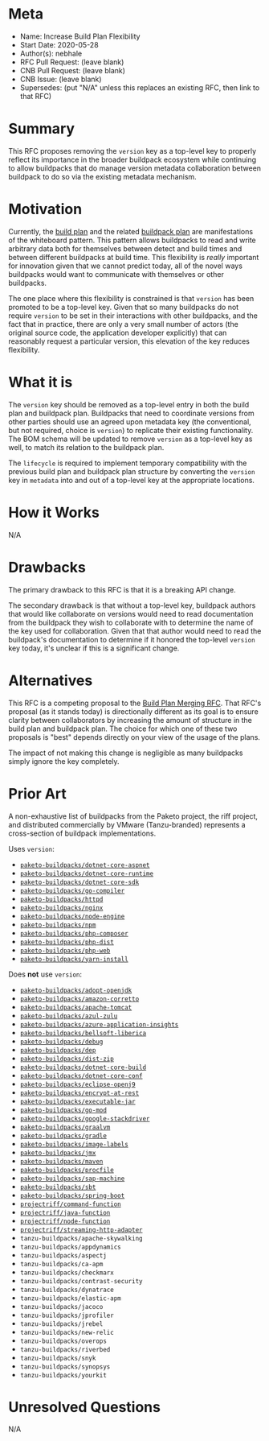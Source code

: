 # Meta
[meta]: #meta
- Name: Increase Build Plan Flexibility
- Start Date: 2020-05-28
- Author(s): nebhale
- RFC Pull Request: (leave blank)
- CNB Pull Request: (leave blank)
- CNB Issue: (leave blank)
- Supersedes: (put "N/A" unless this replaces an existing RFC, then link to that RFC)

# Summary
[summary]: #summary

This RFC proposes removing the `version` key as a top-level key to properly reflect its importance in the broader buildpack ecosystem while continuing to allow buildpacks that do manage version metadata collaboration between buildpack to do so via the existing metadata mechanism.

# Motivation
[motivation]: #motivation

Currently, the [build plan](https://github.com/buildpacks/spec/blob/master/buildpack.md#build-plan-toml) and the related [buildpack plan](https://github.com/buildpacks/spec/blob/master/buildpack.md#buildpack-plan-toml) are manifestations of the whiteboard pattern.  This pattern allows buildpacks to read and write arbitrary data both for themselves between detect and build times and between different buildpacks at build time.  This flexibility is _really_ important for innovation given that we cannot predict today, all of the novel ways buildpacks would want to communicate with themselves or other buildpacks.

The one place where this flexibility is constrained is that `version` has been promoted to be a top-level key.  Given that so many buildpacks do not require `version` to be set in their interactions with other buildpacks, and the fact that in practice, there are only a very small number of actors (the original source code, the application developer explicitly) that can reasonably request a particular version, this elevation of the key reduces flexibility.

# What it is
[what-it-is]: #what-it-is

The `version` key should be removed as a top-level entry in both the build plan and buildpack plan.  Buildpacks that need to coordinate versions from other parties should use an agreed upon metadata key (the conventional, but not required, choice is `version`) to replicate their existing functionality.  The BOM schema will be updated to remove `version` as a top-level key as well, to match its relation to the buildpack plan.

The `lifecycle` is required to implement temporary compatibility with the previous build plan and buildpack plan structure by converting the `version` key in `metadata` into and out of a top-level key at the appropriate locations.

# How it Works
[how-it-works]: #how-it-works

N/A

# Drawbacks
[drawbacks]: #drawbacks

The primary drawback to this RFC is that it is a breaking API change.

The secondary drawback is that without a top-level key, buildpack authors that would like collaborate on versions would need to read documentation from the buildpack they wish to collaborate with to determine the name of the key used for collaboration.  Given that that author would need to read the buildpack's documentation to determine if it honored the top-level `version` key today, it's unclear if this is a significant change.

# Alternatives
[alternatives]: #alternatives

This RFC is a competing proposal to the [Build Plan Merging RFC](https://github.com/buildpacks/rfcs/pull/67).  That RFC's proposal (as it stands today) is directionally different as its goal is to ensure clarity between collaborators by increasing the amount of structure in the build plan and buildpack plan.  The choice for which one of these two proposals is "best" depends directly on your view of the usage of the plans.

The impact of not making this change is negligible as many buildpacks simply ignore the key completely.

# Prior Art
[prior-art]: #prior-art

A non-exhaustive list of buildpacks from the Paketo project, the riff project, and distributed commercially by VMware (Tanzu-branded) represents a cross-section of buildpack implementations.

Uses `version`:

  * [`paketo-buildpacks/dotnet-core-aspnet`](https://github.com/paketo-buildpacks/dotnet-core-aspnet)
  * [`paketo-buildpacks/dotnet-core-runtime`](https://github.com/paketo-buildpacks/dotnet-core-runtime)
  * [`paketo-buildpacks/dotnet-core-sdk`](https://github.com/paketo-buildpacks/dotnet-core-sdk)
  * [`paketo-buildpacks/go-compiler`](https://github.com/paketo-buildpacks/go-compiler)
  * [`paketo-buildpacks/httpd`](https://github.com/paketo-buildpacks/httpd)
  * [`paketo-buildpacks/nginx`](https://github.com/paketo-buildpacks/nginx)
  * [`paketo-buildpacks/node-engine`](https://github.com/paketo-buildpacks/procfile)
  * [`paketo-buildpacks/npm`](https://github.com/paketo-buildpacks/npm)
  * [`paketo-buildpacks/php-composer`](https://github.com/paketo-buildpacks/php-composer)
  * [`paketo-buildpacks/php-dist`](https://github.com/paketo-buildpacks/php-dist)
  * [`paketo-buildpacks/php-web`](https://github.com/paketo-buildpacks/php-web)
  * [`paketo-buildpacks/yarn-install`](https://github.com/paketo-buildpacks/yarn-install)

Does **not** use `version`:

  * [`paketo-buildpacks/adopt-openjdk`](https://github.com/paketo-buildpacks/adopt-openjdk)
  * [`paketo-buildpacks/amazon-corretto`](https://github.com/paketo-buildpacks/amazon-corretto)
  * [`paketo-buildpacks/apache-tomcat`](https://github.com/paketo-buildpacks/apache-tomcat)
  * [`paketo-buildpacks/azul-zulu`](https://github.com/paketo-buildpacks/azul-zulu)
  * [`paketo-buildpacks/azure-application-insights`](https://github.com/paketo-buildpacks/azure-application-insights)
  * [`paketo-buildpacks/bellsoft-liberica`](https://github.com/paketo-buildpacks/bellsoft-liberica)
  * [`paketo-buildpacks/debug`](https://github.com/paketo-buildpacks/debug)
  * [`paketo-buildpacks/dep`](https://github.com/paketo-buildpacks/dep)
  * [`paketo-buildpacks/dist-zip`](https://github.com/paketo-buildpacks/dist-zip)
  * [`paketo-buildpacks/dotnet-core-build`](https://github.com/paketo-buildpacks/dotnet-core-build)
  * [`paketo-buildpacks/dotnet-core-conf`](https://github.com/paketo-buildpacks/dotnet-core-conf)
  * [`paketo-buildpacks/eclipse-openj9`](https://github.com/paketo-buildpacks/eclipse-openj9)
  * [`paketo-buildpacks/encrypt-at-rest`](https://github.com/paketo-buildpacks/encrypt-at-rest)
  * [`paketo-buildpacks/executable-jar`](https://github.com/paketo-buildpacks/executable-jar)
  * [`paketo-buildpacks/go-mod`](https://github.com/paketo-buildpacks/go-mod)
  * [`paketo-buildpacks/google-stackdriver`](https://github.com/paketo-buildpacks/google-stackdriver)
  * [`paketo-buildpacks/graalvm`](https://github.com/paketo-buildpacks/graalvm)
  * [`paketo-buildpacks/gradle`](https://github.com/paketo-buildpacks/gradle)
  * [`paketo-buildpacks/image-labels`](https://github.com/paketo-buildpacks/image-labels)
  * [`paketo-buildpacks/jmx`](https://github.com/paketo-buildpacks/jmx)
  * [`paketo-buildpacks/maven`](https://github.com/paketo-buildpacks/maven)
  * [`paketo-buildpacks/procfile`](https://github.com/paketo-buildpacks/procfile)
  * [`paketo-buildpacks/sap-machine`](https://github.com/paketo-buildpacks/sap-machine)
  * [`paketo-buildpacks/sbt`](https://github.com/paketo-buildpacks/sbt)
  * [`paketo-buildpacks/spring-boot`](https://github.com/paketo-buildpacks/spring-boot)
  * [`projectriff/command-function`](https://github.com/projectriff/command-function-buildpack)
  * [`projectriff/java-function`](https://github.com/projectriff/java-function-buildpack)
  * [`projectriff/node-function`](https://github.com/projectriff/node-function-buildpack)
  * [`projectriff/streaming-http-adapter`](https://github.com/projectriff/streaming-http-adapter-buildpack)
  * `tanzu-buildpacks/apache-skywalking`
  * `tanzu-buildpacks/appdynamics`
  * `tanzu-buildpacks/aspectj`
  * `tanzu-buildpacks/ca-apm`
  * `tanzu-buildpacks/checkmarx`
  * `tanzu-buildpacks/contrast-security`
  * `tanzu-buildpacks/dynatrace`
  * `tanzu-buildpacks/elastic-apm`
  * `tanzu-buildpacks/jacoco`
  * `tanzu-buildpacks/jprofiler`
  * `tanzu-buildpacks/jrebel`
  * `tanzu-buildpacks/new-relic`
  * `tanzu-buildpacks/overops`
  * `tanzu-buildpacks/riverbed`
  * `tanzu-buildpacks/snyk`
  * `tanzu-buildpacks/synopsys`
  * `tanzu-buildpacks/yourkit`

# Unresolved Questions
[unresolved-questions]: #unresolved-questions

N/A

